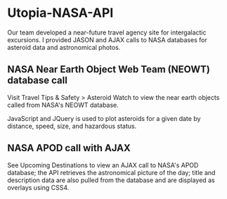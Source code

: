 # Utopia-NASA-API
Our team developed a near-future travel agency site for intergalactic excursions. I provided JASON and AJAX calls to NASA databases for asteroid data and astronomical photos.

## NASA Near Earth Object Web Team (NEOWT) database call
Visit Travel Tips & Safety > Asteroid Watch to view the near earth objects called from NASA's NEOWT database.

JavaScript and JQuery is used to plot asteroids for a given date by distance, speed, size, and hazardous status.


## NASA APOD call with AJAX
See Upcoming Destinations to view an AJAX call to NASA's APOD database; the API retrieves the astronomical picture of the day; title and description data are also pulled from the database and are displayed as overlays using CSS4.